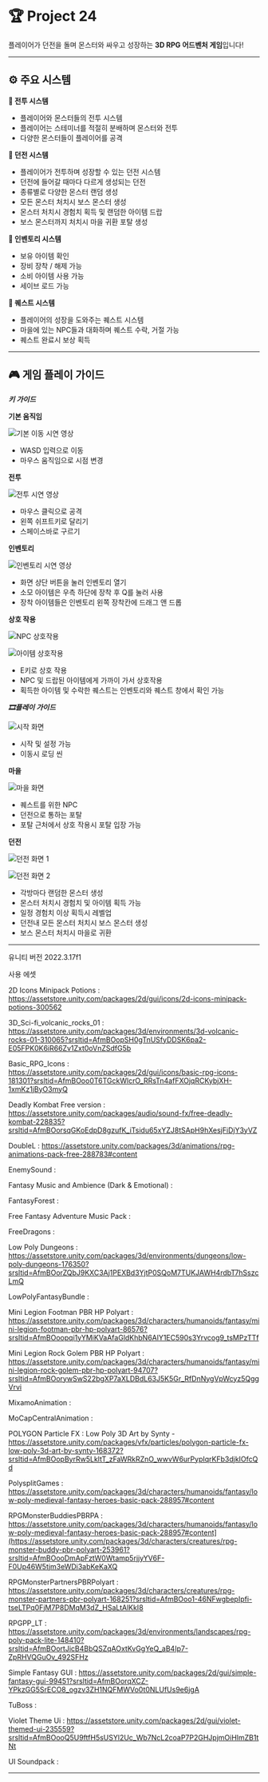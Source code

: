 # 🏆 Project 24
플레이어가 던전을 돌며 몬스터와 싸우고 성장하는 **3D RPG 어드벤처 게임**입니다!

---

## ⚙ 주요 시스템
**🏹 전투 시스템**
- 플레이어와 몬스터들의 전투 시스템
- 플레이어는 스테미너를 적절히 분배하며 몬스터와 전투
- 다양한 몬스터들이 플레이어를 공격

**🏰 던전 시스템**
- 플레이어가 전투하며 성장할 수 있는 던전 시스템
- 던전에 들어갈 때마다 다르게 생성되는 던전
- 종류별로 다양한 몬스터 랜덤 생성 
- 모든 몬스터 처치시 보스 몬스터 생성
- 몬스터 처치시 경험치 획득 및 랜덤한 아이템 드랍
- 보스 몬스터까지 처치시 마을 귀환 포탈 생성

**🎁 인벤토리 시스템**
- 보유 아이템 확인
- 장비 장착 / 해제 가능
- 소비 아이템 사용 가능
- 세이브 로드 가능

**📕 퀘스트 시스템**
- 플레이어의 성장을 도와주는 퀘스트 시스템
- 마을에 있는 NPC들과 대화하며 퀘스트 수락, 거절 가능
- 퀘스트 완료시 보상 획득

---

## 🎮 게임 플레이 가이드

***키 가이드***

**기본 움직임**

![기본 이동 시연 영상](https://github.com/user-attachments/assets/4f7dbddf-4116-43a5-847b-75910a9a852a)

- WASD 입력으로 이동
- 마우스 움직임으로 시점 변경

**전투**

![전투 시연 영상](https://github.com/user-attachments/assets/af739174-279d-48af-9cff-f74b235b66f3)


- 마우스 클릭으로 공격
- 왼쪽 쉬프트키로 달리기
- 스페이스바로 구르기 

 **인벤토리**
 
![인벤토리 시연 영상](https://github.com/user-attachments/assets/6ab2c6f9-ef8f-4463-8718-ae33ce2fdde5)

- 화면 상단 버튼을 눌러 인벤토리 열기
- 소모 아이템은 우측 하단에 장착 후 Q를 눌러 사용
- 장착 아이템들은 인벤토리 왼쪽 장착칸에 드래그 앤 드롭

**상호 작용**

![NPC 상호작용](https://github.com/user-attachments/assets/66ccbce5-4aed-46e7-9421-566772ee8489)

![아이템 상호작용](https://github.com/user-attachments/assets/97ab1441-e8dd-4cca-a438-6de4c15d2494)

- E키로 상호 작용
- NPC 및 드랍된 아이템에게 가까이 가서 상호작용
- 획득한 아이템 및 수락한 퀘스트는 인벤토리와 퀘스트 창에서 확인 가능

***🎞플레이 가이드***

![시작 화면](https://github.com/user-attachments/assets/383db566-5771-4ef5-a90a-b7c9e94c0fcc)

- 시작 및 설정 가능
- 이동시 로딩 씬

**마을**

![마을 화면](https://github.com/user-attachments/assets/3578bd8c-42e2-489a-8b99-f054697ca249)


- 퀘스트를 위한 NPC
- 던전으로 통하는 포탈
- 포탈 근처에서 상호 작용시 포탈 입장 가능

**던전**

![던전 화면 1](https://github.com/user-attachments/assets/84cb64eb-a126-4022-b29c-821519d3a643)


![던전 화면 2](https://github.com/user-attachments/assets/1be37e4f-28f5-4208-8756-b74cf53cd7f1)


- 각방마다 랜덤한 몬스터 생성
- 몬스터 처치시 경험치 및 아이템 획득 가능
- 일정 경험치 이상 획득시 레벨업
- 던전내 모든 몬스터 처치시 보스 몬스터 생성
- 보스 몬스터 처치시 마을로 귀환

---

유니티 버전 2022.3.17f1

사용 에셋 

2D Icons Minipack Potions : https://assetstore.unity.com/packages/2d/gui/icons/2d-icons-minipack-potions-300562

3D_Sci-fi_volcanic_rocks_01 : https://assetstore.unity.com/packages/3d/environments/3d-volcanic-rocks-01-310065?srsltid=AfmBOopSH0gTnUSfyDDSK6pa2-E05FPK0K6iR66Zv1Zxt0oVnZSdfG5b

Basic_RPG_Icons : https://assetstore.unity.com/packages/2d/gui/icons/basic-rpg-icons-181301?srsltid=AfmBOoo0T6TGckWlcrO_RRsTn4afFXOjqRCKybjXH-1xmKz1jByO3myQ

Deadly Kombat Free version : https://assetstore.unity.com/packages/audio/sound-fx/free-deadly-kombat-228835?srsltid=AfmBOorsqGKoEdpD8gzufK_iTsidu65xYZJ8tSApH9hXesjFiDjY3yVZ

DoubleL : https://assetstore.unity.com/packages/3d/animations/rpg-animations-pack-free-288783#content

EnemySound : 

Fantasy Music and Ambience (Dark & Emotional) : 

FantasyForest : 

Free Fantasy Adventure Music Pack : 

FreeDragons : 

Low Poly Dungeons : https://assetstore.unity.com/packages/3d/environments/dungeons/low-poly-dungeons-176350?srsltid=AfmBOorZQbJ9KXC3Aj1PEXBd3YjtP0SQoM7TUKJAWH4rdbT7hSszcLmQ

LowPolyFantasyBundle :

Mini Legion Footman PBR HP Polyart : https://assetstore.unity.com/packages/3d/characters/humanoids/fantasy/mini-legion-footman-pbr-hp-polyart-86576?srsltid=AfmBOoopqi1yYMiKVaAfaGldKhbN6AlY1EC590s3Yrvcog9_tsMPzTTf

Mini Legion Rock Golem PBR HP Polyart : https://assetstore.unity.com/packages/3d/characters/humanoids/fantasy/mini-legion-rock-golem-pbr-hp-polyart-94707?srsltid=AfmBOorywSwS22bgXP7aXLDBdL63J5K5Gr_RfDnNygVpWcyz5QggVrvi

MixamoAnimation :

MoCapCentralAnimation : 

POLYGON Particle FX : Low Poly 3D Art by Synty - https://assetstore.unity.com/packages/vfx/particles/polygon-particle-fx-low-poly-3d-art-by-synty-168372?srsltid=AfmBOopByrRw5LkltT_zFaWRkRZnO_wwvW6urPypIqrKFb3djkIOfcQd

PolysplitGames : https://assetstore.unity.com/packages/3d/characters/humanoids/fantasy/low-poly-medieval-fantasy-heroes-basic-pack-288957#content

RPGMonsterBuddiesPBRPA : https://assetstore.unity.com/packages/3d/characters/humanoids/fantasy/low-poly-medieval-fantasy-heroes-basic-pack-288957#content](https://assetstore.unity.com/packages/3d/characters/creatures/rpg-monster-buddy-pbr-polyart-253961?srsltid=AfmBOooDmApFztW0Wtamp5rjjyYV6F-F0Up46W5tjm3eWDi3abKeKaXQ

RPGMonsterPartnersPBRPolyart : https://assetstore.unity.com/packages/3d/characters/creatures/rpg-monster-partners-pbr-polyart-168251?srsltid=AfmBOoo1-46NFwgbepIpfi-tseLTPq0FjM7P8DMqM3dZ_HSaLtAlKkI8

RPGPP_LT : https://assetstore.unity.com/packages/3d/environments/landscapes/rpg-poly-pack-lite-148410?srsltid=AfmBOortJicB4BbQSZqAOxtKvGgYeQ_aB4Ip7-ZpRHVQGuOv_492SFHz

Simple Fantasy GUI : https://assetstore.unity.com/packages/2d/gui/simple-fantasy-gui-99451?srsltid=AfmBOorqXCZ-YPkzGG5SrECO8_ogzv3ZH1NQFMWVo0t0NLUfUs9e6jgA

TuBoss : 

Violet Theme Ui : https://assetstore.unity.com/packages/2d/gui/violet-themed-ui-235559?srsltid=AfmBOooQ5U9ftfH5sUSYl2Uc_Wb7NcL2coaP7P2GHJpjmOiHlmZB1tNt

UI Soundpack :

---

